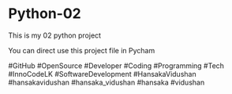 # Python-02
This is my 02 python project

You can direct use this project file in     Pycham

#GitHub #OpenSource #Developer #Coding #Programming #Tech #InnoCodeLK #SoftwareDevelopment #HansakaVidushan #hansakavidushan #hansaka_vidushan #hansaka #vidushan